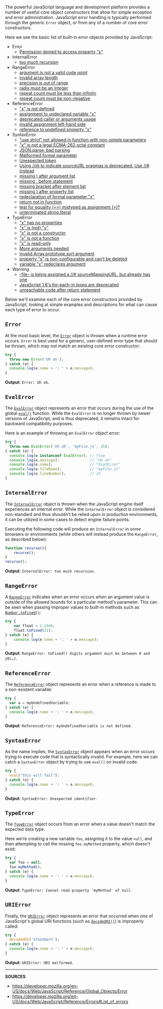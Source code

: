 The powerful JavaScript language and development platform provides a number of useful core object constructors that allow for simple exception and error administration.  JavaScript error handling is typically performed through the generic `Error` object, or from any of a number of core error constructors.

Here we see the basic list of built-in error objects provided by JavaScript:

- Error
  - [Permission denied to access property "x"](https://airbrake.io/blog/javascript-error-handling/permission-denied)
- InternalError
  - [too much recursion](https://airbrake.io/blog/javascript-error-handling/internalerror-too-much-recursion)
- RangeError
    - [argument is not a valid code point](https://airbrake.io/blog/javascript/rangeerror-argument-is-not-a-valid-code-point)
    - [invalid array length](https://airbrake.io/blog/javascript/rangeerror-invalid-array-length)
    - [precision is out of range](https://airbrake.io/blog/javascript-error-handling/java)
    - [radix must be an integer](https://airbrake.io/blog/javascript/radix-must-be-an-integer)
    - [repeat count must be less than infinity](https://airbrake.io/blog/javascript/rangeerror-repeat-count-less-than-infinity)
    - [repeat count must be non-negative](https://airbrake.io/blog/javascript-error-handling/rangeerror-repeat-count-non-negative)
- ReferenceError
    - ["x" is not defined](https://airbrake.io/blog/javascript/referenceerror-x-is-not-defined)
    - [assignment to undeclared variable "x"](https://airbrake.io/blog/javascript-error-handling/referenceerror-assignment-to-undeclared-variable-x)
    - [deprecated caller or arguments usage](https://airbrake.io/blog/javascript/referenceerror-deprecated-caller-or-arguments-usage)
    - [invalid assignment left-hand side](https://airbrake.io/blog/javascript-error-handling/invalid-assignment-left-hand-side)
    - [reference to undefined property "x"](https://airbrake.io/blog/javascript/referenceerror-reference-to-undefined-property-x)
- SyntaxError
    - ["use strict" not allowed in function with non-simple parameters](https://airbrake.io/blog/javascript-error-handling/syntaxerror-use-strict-not-allowed-non-simple-parameters)
    - [ "x" is not a legal ECMA-262 octal constant](https://airbrake.io/blog/javascript/x-not-legal-ecma-262-octal-constant)
    - [JSON.parse: bad parsing](https://airbrake.io/blog/javascript/syntaxerror-json-parse-bad-parsing)
    - [Malformed formal parameter](https://airbrake.io/blog/javascript/syntaxerror-malformed-formal-parameter)
    - [Unexpected token](https://airbrake.io/blog/javascript/unexpected-token)
    - [Using //@ to indicate sourceURL pragmas is deprecated. Use //# instead](https://airbrake.io/blog/javascript/invalid-source-map-url)
    - [missing ) after argument list](https://airbrake.io/blog/javascript/javascript-error-handling-syntaxerror-missing-after-argument-list)
    - [missing ; before statement](https://airbrake.io/blog/javascript/syntaxerror-missing-before-statement)
    - [missing bracket after element list](https://airbrake.io/blog/javascript/syntaxerror-missing-after-element-list)
    - [missing } after property list](https://airbrake.io/blog/javascript/syntaxerror-missing-after-property-list)
    - [redeclaration of formal parameter "x"](https://airbrake.io/blog/javascript/redeclaration-formal-parameter-x)
    - [return not in function](https://airbrake.io/blog/javascript/syntaxerror-return-not-function)
    - [test for equality (==) mistyped as assignment (=)?](https://airbrake.io/blog/javascript/test-for-equality-mistyped-assignment)
    - [unterminated string literal](https://airbrake.io/blog/javascript/javascript-errors-syntaxerror-unterminated-string-literal)
- TypeError
    - ["x" has no properties](https://airbrake.io/blog/javascript/null-undefined-properties)
    - ["x" is (not) "y"](https://airbrake.io/blog/javascript/javascript-errors-x-not-y-typeerror)
    - ["x" is not a constructor](https://airbrake.io/blog/javascript/javascript-errors-x-not-constructor-typeerror)
    - ["x" is not a function](https://airbrake.io/blog/javascript/javascript-errors-x-is-not-a-function-typeerror)
    - ["x" is read-only](https://airbrake.io/blog/javascript/javascript-errors-x-is-read-only-typeerror)
    - [More arguments needed](https://airbrake.io/blog/javascript/javascript-errors-more-arguments-needed)
    - [invalid Array.prototype.sort argument](https://airbrake.io/blog/javascript/javascript-errors-invalid-array-sort-argument-typeerror)
    - [property "x" is non-configurable and can't be deleted](https://airbrake.io/blog/javascript/javascript-errors-property-x-cannot-be-deleted-typeerror)
    - [variable "x" redeclares argument](https://airbrake.io/blog/javascript/javascript-errors-variable-x-redeclares-argument-typeerror)
- Warning
    - [-file- is being assigned a //# sourceMappingURL, but already has one]()
    - [JavaScript 1.6's for-each-in loops are deprecated]()
    - [unreachable code after return statement]()

Below we'll examine each of the core error constructors provided by JavaScript, looking at simple examples and descriptions for what can cause each type of error to occur.

## `Error`

At the most basic level, the [`Error`] object is thrown when a runtime error occurs.  `Error` is best used for a generic, user-defined error type that should be thrown, which may not match an existing core error constructor:

```js
try {
  throw new Error('Uh oh');
} catch (e) {
  console.log(e.name + ': ' + e.message);
}
```

__Output__: `Error: Uh oh`.

## `EvalError`

The [`EvalError`] object represents an error that occurs during the use of the global [`eval()`](https://developer.mozilla.org/en-US/docs/Web/JavaScript/Reference/Global_Objects/eval) function.  While the `EvalError` is no longer thrown by newer versions of JavaScript, and is thus deprecated, it remains intact for backward compatibility purposes.

Here is an example of throwing an `EvalError` object error:

```js
try {
  throw new EvalError('Uh oh', 'myFile.js', 25);
} catch (e) {
  console.log(e instanceof EvalError); // true
  console.log(e.message);              // "Uh oh"
  console.log(e.name);                 // "EvalError"
  console.log(e.fileName);             // "myFile.js"
  console.log(e.lineNumber);           // 25
}
```

## `InternalError`

The [`InternalError`] object is thrown when the JavaScript engine itself experiences an internal error.  While the `InternalError` object is considered non-standard and thus shouldn't be relied upon in production environments, it can be utilized in _some_ cases to detect engine failure points.

Executing the following code will produce an `InternalError` in _some_ browsers or environments (while others will instead produce the `RangeError`, as described below):

```js
function recurse(){
    recurse();
}
recurse();
```

__Output__: `InternalError: too much recursion`.

## `RangeError`

A [`RangeError`] indicates when an error occurs when an argument value is outside of the allowed bounds for a particular method's parameter.  This can be seen when passing improper values to built-in methods such as [`Number.toFixed()`](https://developer.mozilla.org/en-US/docs/Web/JavaScript/Reference/Global_Objects/Number/toFixed):

```js
try {
    var float = 1.2345;
    float.toFixed(21);    
} catch (e) {
    console.log(e.name + ': ' + e.message);
}
```

__Output__: `RangeError: toFixed() digits argument must be between 0 and 20(…)`.

## `ReferenceError`

The [`ReferenceError`] object represents an error when a reference is made to a non-existent variable:

```js
try {
  var a = myUndefinedVariable;
} catch (e) {
  console.log(e.name + ': ' + e.message);
}
```

__Output__: `ReferenceError: myUndefinedVariable is not defined`.

## `SyntaxError`

As the name implies, the [`SyntaxError`] object appears when an error occurs trying to execute code that is syntactically invalid.  For example, here we can catch a `SyntaxError` object by trying to use `eval()` on invalid code:

```js
try {
  eval("this will fail");
} catch (e) {
  console.log(e.name + ': ' + e.message);
}
```

__Output__: `SyntaxError: Unexpected identifier`.

## `TypeError`

The [`TypeError`] object occurs from an error when a value doesn't match the expected data type.

Here we're creating a new variable `foo`, assigning it to the value `null`, and then attempting to call the missing `foo.myMethod` property, which doesn't exist:

```js
try {
  var foo = null;
  foo.myMethod();
} catch (e) {
  console.log(e.name + ': ' + e.message);
}
```

__Output__: `TypeError: Cannot read property 'myMethod' of null`.

## `URIError`

Finally, the [`URIError`] object represents an error that occurred when one of JavaScript's global URI functions (such as [`decodeURI()`](https://developer.mozilla.org/en-US/docs/Web/JavaScript/Reference/Global_Objects/decodeURI)) is improperly called:

```js
try {
  decodeURI('%foo%bar%');
} catch (e) {
  console.log(e.name + ': ' + e.message);
}
```

__Output__: `URIError: URI malformed`.

[`Error`]: https://developer.mozilla.org/en-US/docs/Web/JavaScript/Reference/Global_Objects/Error
[`EvalError`]: https://developer.mozilla.org/en-US/docs/Web/JavaScript/Reference/Global_Objects/EvalError
[`InternalError`]: https://developer.mozilla.org/en-US/docs/Web/JavaScript/Reference/Global_Objects/InternalError
[`RangeError`]: https://developer.mozilla.org/en-US/docs/Web/JavaScript/Reference/Global_Objects/RangeError
[`ReferenceError`]: https://developer.mozilla.org/en-US/docs/Web/JavaScript/Reference/Global_Objects/ReferenceError
[`SyntaxError`]: https://developer.mozilla.org/en-US/docs/Web/JavaScript/Reference/Global_Objects/SyntaxError
[`TypeError`]: https://developer.mozilla.org/en-US/docs/Web/JavaScript/Reference/Global_Objects/TypeError
[`URIError`]: https://developer.mozilla.org/en-US/docs/Web/JavaScript/Reference/Global_Objects/URIError

---

__SOURCES__

- https://developer.mozilla.org/en-US/docs/Web/JavaScript/Reference/Global_Objects/Error
- https://developer.mozilla.org/en-US/docs/Web/JavaScript/Reference/Errors#List_of_errors
